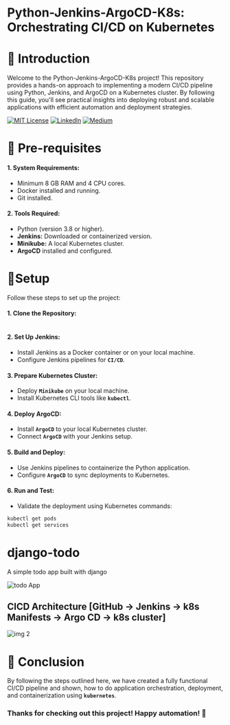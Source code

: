 

# Python-Jenkins-ArgoCD-K8s: Orchestrating CI/CD on Kubernetes

# 🍁 Introduction
Welcome to the Python-Jenkins-ArgoCD-K8s project! This repository provides a hands-on approach to implementing a modern CI/CD pipeline using Python, Jenkins, and ArgoCD on a Kubernetes cluster. By following this guide, you'll see practical insights into deploying robust and scalable applications with efficient automation and deployment strategies.


[![MIT License](https://img.shields.io/badge/License-MIT-green.svg)](https://choosealicense.com/licenses/mit/)
        [![LinkedIn](https://img.shields.io/badge/LinkedIn-Profile-blue)](https://www.linkedin.com/in/nikhil--chaudhari/)
        [![Medium](https://img.shields.io/badge/Medium-Writeups-black)](https://medium.com/@nikhil-c)    




 

# 🍁 Pre-requisites
#### 1. System Requirements:
- Minimum 8 GB RAM and 4 CPU cores.
- Docker installed and running.
- Git installed.
#### 2. Tools Required:
- Python (version 3.8 or higher).
- **Jenkins:** Downloaded or containerized version.
- **Minikube:** A local Kubernetes cluster.
- **ArgoCD** installed and configured.

# 🍁Setup
Follow these steps to set up the project:
#### 1. Clone the Repository:
```bash

```
#### 2. Set Up Jenkins:
- Install Jenkins as a Docker container or on your local machine.
- Configure Jenkins pipelines for **`CI/CD`**.

#### 3. Prepare Kubernetes Cluster:
- Deploy **`Minikube`** on your local machine.
- Install Kubernetes CLI tools like **`kubectl`**.

#### 4. Deploy ArgoCD:
- Install **`ArgoCD`** to your local Kubernetes cluster.
- Connect **`ArgoCD`** with your Jenkins setup.

#### 5. Build and Deploy:
- Use Jenkins pipelines to containerize the Python application.
-  Configure **`ArgoCD`** to sync deployments to Kubernetes.

#### 6. Run and Test:
- Validate the deployment using Kubernetes commands:
```bash
kubectl get pods
kubectl get services
```





# django-todo
A simple todo app built with django

![todo App](img_1)

## CICD Architecture [GitHub -> Jenkins -> k8s Manifests -> Argo CD -> k8s cluster]

![img 2](img_2)







# 🍁 Conclusion
By following the steps outlined here, we have created a fully functional CI/CD pipeline and shown, how to do application orchestration, deployment, and containerization using **`kubernetes`**.


### Thanks for checking out this project! Happy automation! 🚀










